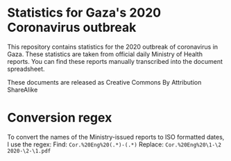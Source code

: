 # Statistics for Gaza's 2020 Coronavirus outbreak
This repository contains statistics for the 2020 outbreak of coronavirus in Gaza.
These statistics are taken from official daily Ministry of Health reports. You
can find these reports manually transcribed into the document spreadsheet.

These documents are released as Creative Commons By Attribution ShareAlike

# Conversion regex
To convert the names of the Ministry-issued reports to ISO formatted dates, I use the regex:
Find: ```Cor.%20Eng%20(.*)-(.*)```
Replace: ```Cor.%20Eng%20\1-\2 2020-\2-\1.pdf```
